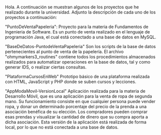 Hola. A continuación se muestran algunos de los proyectos que he realizado durante la universidad. Adjunto la descripción de cada uno de los proyectos a continuación: 

"PuntoDeVentaPapeleria": 
Proyecto para la materia de Fundamentos de Ingenieria de Software. Es un punto de venta realizado en el lenguaje de programación Java, el cual está conectado a una base de datos en MySQL. 

"BaseDeDatos-PuntodeVentaPapeleria"
Son los scripts de la base de datos pertenecientes al punto de venta de la papelería. El archivo "ohmymarkers3_routines" contiene todos los procedimientos almacenados realizados para automatizar operaciones en la base de datos, tal 
y como generar IDS, o realizar ciertas consultas. 

"PlataformaCursosEnWeb" 
Prototipo básico de una plataforma realizada con HTML, JavaScript y PHP donde se suben cursos y lecciones. 

"AppModaMovil-VersionLocal"
Aplicación realizada para la materia de Desarrollo Móvil, que es una aplicación para la venta de ropa de segunda mano. Su funcionamiento consiste en que cualquier persona puede vender ropa, y donar un determinado porcentaje del precio de la prenda a una asociación benéfica de su elección. Los compradores pueden comprar esas prendas y visualizar la cantidad de dinero que su compra aporta a dicha asociación. Esta versión de la aplicación está realizada de forma local, por lo que no está conectada a una base de datos. 

